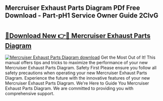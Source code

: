 ## Mercruiser Exhaust Parts Diagram PDf Free Download - Part-pH1 Service Owner Guide 2ClvG

# <h2><a href="http://dfj33s.blite.top/?on=Mercruiser+Exhaust+Parts+Diagram">🔗Download New 👉🔴 Mercruiser Exhaust Parts Diagram</a></h2>

[![Mercruiser Exhaust Parts Diagram download](https://i.imgur.com/lujVjoI.png)](http://dfj33s.blite.top/?on=Mercruiser+Exhaust+Parts+Diagram)
Get the Most Out of It! This manual offers tips and tricks to maximize the performance of your new Mercruiser Exhaust Parts Diagram. Safety First Please ensure you follow all safety precautions when operating your new Mercruiser Exhaust Parts Diagram. Experience the future with the innovative features of your new Mercruiser Exhaust Parts Diagram. We're Here to Guide You Mercruiser Exhaust Parts Diagram. We are committed to providing you with comprehensive support.
